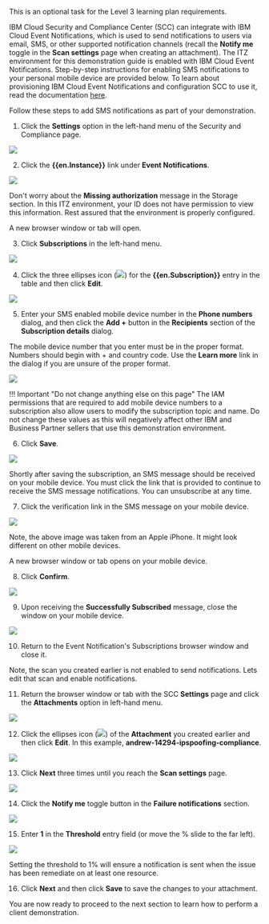This is an optional task for the Level 3 learning plan requirements. 

IBM Cloud Security and Compliance Center (SCC) can integrate with IBM Cloud Event Notifications, which is used to send notifications to users via email, SMS, or other supported notification channels (recall the **Notify me** toggle in the **Scan settings** page when creating an attachment). The ITZ environment for this demonstration guide is enabled with IBM Cloud Event Notifications. Step-by-step instructions for enabling SMS notifications to your personal mobile device are provided below. To learn about provisioning IBM Cloud Event Notifications and configuration SCC to use it, read the documentation <a href="https://cloud.ibm.com/docs/security-compliance?topic=security-compliance-event-notifications&interface=ui" target="_blank">here</a>.

Follow these steps to add SMS notifications as part of your demonstration. 

<!-- 
1. Open a web browser to the **IBM Cloud Portal**.

<a href="https://cloud.ibm.com" target="_blank">IBM Cloud Portal</a>.

When the page loads, authenticate with your IBM Cloud ID and password. The authentication process varies depending on the primary account that your ID is associated with and any multi-factor authentication or other security controls in place for the account.

2. Click the **account selection** drop-down menu and select the **{{itz.CloudAccount}}** account.

![](../env/_attachments/switchAccount.png)

Note, if the browser window is narrow, you might see an **account selection** icon like this: ![](../env/_attachments/switchAccountIcon.png) instead of the full account name.

3. Click the **Security and Compliance** icon (![](../demo/_attachments/sccIcon.png)) in the menu bar.
   
![](../demo/_attachments/dashBoard.png) -->

1. Click the **Settings** option in the left-hand menu of the Security and Compliance page.

![](../demo/_attachments/sccDashboardStartENSetup.png) 

2. Click the **{{en.Instance}}** link under **Event Notifications**. 

![](_attachments/dashBoardSettingsEN.png)

Don't worry about the **Missing authorization** message in the Storage section. In this ITZ environment, your ID does not have permission to view this information. Rest assured that the environment is properly configured.

A new browser window or tab will open.

3. Click **Subscriptions** in the left-hand menu.

![](_attachments/enOverview.png)

4. Click the three ellipses icon (![](_attachments/ellipses.png)) for the **{{en.Subscription}}** entry in the table and then click **Edit**.

![](_attachments/enSubscriptions.png)

5. Enter your SMS enabled mobile device number in the **Phone numbers** dialog, and then click the **Add +** button in the **Recipients** section of the **Subscription details** dialog.

The mobile device number that you enter must be in the proper format. Numbers should begin with + and country code. Use the **Learn more** link in the dialog if you are unsure of the proper format.

![](_attachments/enSubscriptionsAddNumber.png)

!!! Important "Do not change anything else on this page"
    The IAM permissions that are required to add mobile device numbers to a subscription also allow users to modify the subscription topic and name. Do not change these values as this will negatively affect other IBM and Business Partner sellers that use this demonstration environment.

6. Click **Save**.

![](_attachments/enSubscriptionsSaveNumber.png)

Shortly after saving the subscription, an SMS message should be received on your mobile device. You must click the link that is provided to continue to receive the SMS message notifications. You can unsubscribe at any time.

7. Click the verification link in the SMS message on your mobile device.

![](_attachments/enVerification.jpeg)

Note, the above image was taken from an Apple iPhone. It might look different on other mobile devices.

A new browser window or tab opens on your mobile device.

8. Click **Confirm**.

![](_attachments/enConfirm.png)

9. Upon receiving the **Successfully Subscribed** message, close the window on your mobile device.

![](_attachments/enSuccessful.png)

10. Return to the Event Notification's Subscriptions browser window and close it.

Note, the scan you created earlier is not enabled to send notifications. Lets edit that scan and enable notifications.

11. Return the browser window or tab with the SCC **Settings** page and click the **Attachments** option in left-hand menu.

![](_attachments/sccSettingsPage2.png)

12. Click the ellipses icon (![](../env/_attachments/ellipses.png)) of the **Attachment** you created earlier and then click **Edit**. In this example, **andrew-14294-ipspoofing-compliance**.

![](_attachments/sccAttachmentsEdit.png)

13. Click **Next** three times until you reach the **Scan settings** page.

![](_attachments/sccAttachmentsEditScanSettings.png)

14. Click the **Notify me** toggle button in the **Failure notifications** section.

![](_attachments/sccAttachmentsEditScanSettingsToggle.png)

15. Enter **1** in the **Threshold** entry field (or move the % slide to the far left).

![](_attachments/sccAttachmentsEditScanSettingsThreshold.png)

Setting the threshold to 1% will ensure a notification is sent when the issue has been remediate on at least one resource.

16. Click **Next** and then click **Save** to save the changes to your attachment.

You are now ready to proceed to the next section to learn how to perform a client demonstration. 